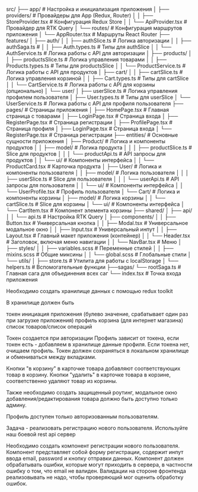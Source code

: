 src/
├── app/                           # Настройка и инициализация приложения
│   ├── providers/                 # Провайдеры для App (Redux, Router)
│   │   ├── StoreProvider.tsx      # Конфигурация Redux Store
│   │   └── ApiProvider.tsx        # Провайдер для RTK Query
│   └── routes/                    # Конфигурация маршрутов приложения
│       └── AppRouter.tsx          # Маршруты React Router
├── features/
│   ├── auth/
│   │   ├── authSlice.ts              # Логика авторизации
│   │   ├── authSaga.ts              # 
│   │   ├── Auth.types.ts             # Типы для authSlice
│   │   └── AuthService.ts            # Логика работы с API для авторизации
│   ├── products/
│   │   ├── productsSlice.ts          # Логика управления товарами
│   │   ├── Products.types.ts         # Типы для productsSlice
│   │   └── ProductService.ts         # Логика работы с API для продуктов
│   ├── cart/
│   │   ├── cartSlice.ts              # Логика управления корзиной
│   │   ├── Cart.types.ts             # Типы для cartSlice
│   │   └── CartService.ts            # Логика работы с API для корзины (опционально)
│   └── user/
│       ├── userSlice.ts              # Логика управления профилем пользователя
│       ├── User.types.ts             # Типы для userSlice
│       └── UserService.ts            # Логика работы с API для профиля пользователя
├── pages/                         # Страницы приложения
│   ├── HomePage.tsx                  # Главная страница с товарами
│   ├── LoginPage.tsx                 # Страница входа
│   ├── RegisterPage.tsx              # Страница регистрации
│   ├── ProfilePage.tsx               # Страница профиля
│   ├── LoginPage.tsx          # Страница входа
│   └── RegisterPage.tsx       # Страница регистрации
├── entities/                      # Основные сущности приложения
│   ├── Product/                   # Логика и компоненты продуктов
│   │   ├── model/                 # Логика продукта
│   │   │   ├── productSlice.ts    # Slice для продуктов
│   │   │   └── productApi.ts      # API запросы для продуктов
│   │   └── ui/                    # Компоненты интерфейса
│   │       └── ProductCard.tsx    # Карточка продукта
│   ├── User/                      # Логика и компоненты пользователя
│   │   ├── model/                 # Логика пользователя
│   │   │   ├── userSlice.ts       # Slice для пользователя
│   │   │   └── userApi.ts         # API запросы для пользователя
│   │   └── ui/                    # Компоненты интерфейса
│   │       └── UserProfile.tsx    # Профиль пользователя
│   └── Cart/                      # Логика и компоненты корзины
│       ├── model/                 # Логика корзины
│       │   └── cartSlice.ts       # Slice для корзины
│       └── ui/                    # Компоненты интерфейса
│           └── CartItem.tsx       # Компонент элемента корзины
├── shared/
│   ├── api/
│   │   └── api.ts                    # Настройка RTK Query
│   ├── components/
│   │   ├── Button.tsx                # Универсальная кнопка
│   │   ├── Modal.tsx                 # Универсальное модальное окно
│   │   ├── Input.tsx                 # Универсальный инпут
│   │   ├── Layout.tsx                # Главный макет приложения (контейнер)
│   │   └── Header.tsx                # Заголовок, включая меню навигации
│   │   └── NavBar.tsx                # Меню
│   ├── styles/
│   │   ├── variables.scss            # Переменные стилей
│   │   ├── mixins.scss               # Общие миксины
│   │   └── global.scss               # Глобальные стили
│   └── utils/
│       ├── store.ts                 # Утилита для работы с localStorage
│       └── helpers.ts                # Вспомогательные функции
├──sagas/
    └── rootSaga.ts              # Главная сага для объединения всех саг
└── index.tsx                      # Точка входа приложения





Необходимо создать хранилище данных с помощью redux toolkit

В хранилище должен быть

токен
инициация приложения (булево значение, срабатывает один раз при загрузке приложения)
профиль
корзина (для интернет магазина)
список товаров/список операций

Токен создается при авторизации
Профиль зависит от токена, если токен есть - добавляем в хранилище данные профиля. Если токена нет, очищаем профиль.
Токен должен сохраняться в локальном хранилище и обмениваться между вкладками.

Кнопки "в корзину" в карточке товара добавляют соответствующих товар в корзину. Кнопки "удалить" в карточке товара в корзине, соответственно удаляют товар из корзины.

Также необходимо создать защищенный роутинг, модальное окно добавления/редактирования товара должно быть доступно только админу.

Профиль доступен только авторизованным пользователям.




Задача - реализовать регистрацию нового пользователя. Используйте наш боевой rest api сервер

Необходимо создать компонент регистрации нового пользователя. 
Компонент представляет собой форму регистрации, содержит инпут ввода email, password 
и кнопку отправки данных. Компонент должен обрабатывать ошибки, которые могут приходить 
в сервера, в частности ошибку о том, что email не валиден. Валидации на стороне 
фронтенда реализовывать не надо, чтобы проверяющий мог оценить обработку ошибок.